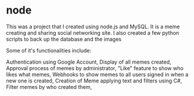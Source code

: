 # node

This was a project that I created using node.js and MySQL. It is a meme creating and sharing social networking site. 
I also created a few python scripts to back up the database and the images

Some of it's functionalities include:

Authentication using Google Account, 
Display of all memes created, 
Approval process of memes by administrator, 
"Like" feature to show who likes what memes, 
Webhooks to show memes to all users signed in when a new one is created, 
Creation of Meme applying text and filters using C#, 
Filter memes by who created them, 
